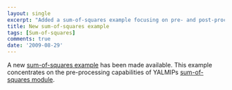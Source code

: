 ```yaml
---
layout: single
excerpt: "Added a sum-of-squares example focusing on pre- and post-processing capabilities."
title: New sum-of-squares example
tags: [Sum-of-squares]
comments: true
date: '2009-08-29'
---
```


A new [sum-of-squares example](/example/moresos) has been made available. This example concentrates on the pre-processing capabilities of YALMIPs [sum-of-squares module](/tutorial/sumofsquaresprogramming).
